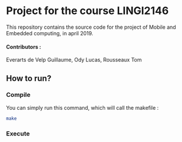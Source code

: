 # Project for the course LINGI2146
This repository contains the source code for the project of Mobile and Embedded computing, in april 2019.

#### Contributors :
Everarts de Velp Guillaume, Ody Lucas, Rousseaux Tom

## How to run?
### Compile
You can simply run this command, which will call the makefile :
```bash
make
```

### Execute
